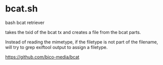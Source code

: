 # bcat.sh
bash bcat retriever

takes the txid of the bcat tx and creates a file from the bcat parts.

Instead of reading the mimetype, if the filetype is not part of the filename, 
will try to grep exiftool output to assign a filetype.

https://github.com/bico-media/bcat
